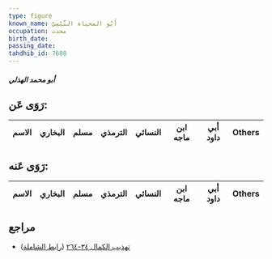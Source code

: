 ```yaml
---
type: figure
known_name: أَبُو المحياة التَّيْمِيّ
occupation: محدث
birth_date:
passing_date:
tahdhib_id: 7608
---
```

##### أبو محمد الهذلي

## رَوَى عَن:
| الاسم | البخاري | مسلم | الترمذي | النسائي | ابن ماجه | أبي داود | Others |
| ----- | ------- | ---- | ------- | ------- | -------- | -------- | ------ |
## رَوَى عَنه:
| الاسم | البخاري | مسلم | الترمذي | النسائي | ابن ماجه | أبي داود | Others |
| ----- | ------- | ---- | ------- | ------- | -------- | -------- | ------ |
## مراجع
- [تهذيب الكمال ٣٤-٢٦٤](obsidian://open?vault=Tahdhib-al-Kamal&file=Figures/٧٦٠٨-أبو%20محمد%20الهذلي) ([رابط الشاملة](https://shamela.ws/book/3722/18381))